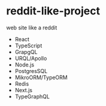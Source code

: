 # reddit-like-project
web site like a reddit

- React
- TypeScript
- GrapgQL
- URQL/Apollo
- Node.js
- PostgresSQL
- MikroORM/TypeORM
- Redis
- Next.js
- TypeGraphQL

